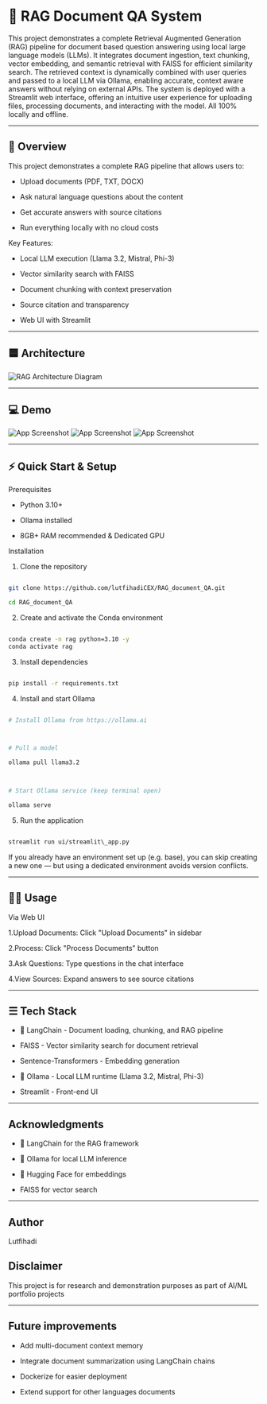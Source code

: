 # 🧠 RAG Document QA System



This project demonstrates a complete Retrieval Augmented Generation (RAG) pipeline for document based question answering using local large language models (LLMs). It integrates document ingestion, text chunking, vector embedding, and semantic retrieval with FAISS for efficient similarity search. The retrieved context is dynamically combined with user queries and passed to a local LLM via Ollama, enabling accurate, context aware answers without relying on external APIs. The system is deployed with a Streamlit web interface, offering an intuitive user experience for uploading files, processing documents, and interacting with the model. All 100% locally and offline.



---



## 🔎 Overview



This project demonstrates a complete RAG pipeline that allows users to:

- Upload documents (PDF, TXT, DOCX)

- Ask natural language questions about the content

- Get accurate answers with source citations

- Run everything locally with no cloud costs



Key Features:

- Local LLM execution (Llama 3.2, Mistral, Phi-3)

- Vector similarity search with FAISS

- Document chunking with context preservation

- Source citation and transparency

- Web UI with Streamlit



---

## 🟦 Architecture
![RAG Architecture Diagram](assets/Architecture.png)

---

## 💻 Demo
![App Screenshot](assets/D1.png) ![App Screenshot](assets/D2.png)
        ![App Screenshot](assets/D3.png)

---


## ⚡ Quick Start & Setup

Prerequisites

- Python 3.10+

- Ollama installed

- 8GB+ RAM recommended & Dedicated GPU



Installation



1. Clone the repository

```bash

git clone https://github.com/lutfihadiCEX/RAG_document_QA.git

cd RAG_document_QA

```

2. Create and activate the Conda environment

```bash

conda create -n rag python=3.10 -y
conda activate rag

```

3. Install dependencies

```bash

pip install -r requirements.txt

```



4. Install and start Ollama

```bash

# Install Ollama from https://ollama.ai



# Pull a model

ollama pull llama3.2



# Start Ollama service (keep terminal open)

ollama serve

```



5. Run the application

```bash

streamlit run ui/streamlit\_app.py

```

If you already have an environment set up (e.g. base), you can skip creating a new one — but using a dedicated environment avoids version conflicts.

---

## 👨‍💻 Usage

Via Web UI

1.Upload Documents: Click "Upload Documents" in sidebar

2.Process: Click "Process Documents" button

3.Ask Questions: Type questions in the chat interface

4.View Sources: Expand answers to see source citations

---

## ☰ Tech Stack

- 🦜 LangChain - Document loading, chunking, and RAG pipeline

- FAISS - Vector similarity search for document retrieval

- Sentence-Transformers - Embedding generation

- 🦙 Ollama - Local LLM runtime (Llama 3.2, Mistral, Phi-3)

- Streamlit - Front-end UI

---

## Acknowledgments

- 🦜 LangChain for the RAG framework

- 🦙 Ollama for local LLM inference

- 🤗 Hugging Face for embeddings

- FAISS for vector search

---

## Author

Lutfihadi

## Disclaimer

This project is for research and demonstration purposes as part of AI/ML portfolio projects

---

## Future improvements

- Add multi-document context memory
  
- Integrate document summarization using LangChain chains
   
- Dockerize for easier deployment
   
- Extend support for other languages documents

